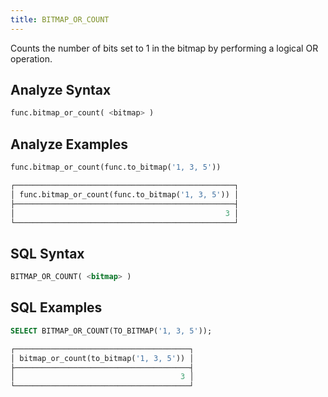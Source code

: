 ```yaml
---
title: BITMAP_OR_COUNT
---
```


Counts the number of bits set to 1 in the bitmap by performing a logical OR operation.

## Analyze Syntax

```python
func.bitmap_or_count( <bitmap> )
```

## Analyze Examples

```python
func.bitmap_or_count(func.to_bitmap('1, 3, 5'))

┌─────────────────────────────────────────────────┐
│ func.bitmap_or_count(func.to_bitmap('1, 3, 5')) │
├─────────────────────────────────────────────────┤
│                                               3 │
└─────────────────────────────────────────────────┘
```

## SQL Syntax

```sql
BITMAP_OR_COUNT( <bitmap> )
```

## SQL Examples

```sql
SELECT BITMAP_OR_COUNT(TO_BITMAP('1, 3, 5'));

┌───────────────────────────────────────┐
│ bitmap_or_count(to_bitmap('1, 3, 5')) │
├───────────────────────────────────────┤
│                                     3 │
└───────────────────────────────────────┘
```